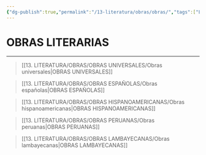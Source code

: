 ```yaml
---
{"dg-publish":true,"permalink":"/13-literatura/obras/obras/","tags":["Literatura","Teoría","Complemento"]}
---
```


# OBRAS LITERARIAS 
---

>[[13. LITERATURA/OBRAS/OBRAS UNIVERSALES/Obras universales\|OBRAS UNIVERSALES]]

>[[13. LITERATURA/OBRAS/OBRAS ESPAÑOLAS/Obras españolas\|OBRAS ESPAÑOLAS]]

>[[13. LITERATURA/OBRAS/OBRAS HISPANOAMERICANAS/Obras hispanoamericanas\|OBRAS HISPANOAMERICANAS]]

>[[13. LITERATURA/OBRAS/OBRAS PERUANAS/Obras peruanas\|OBRAS PERUANAS]]

>[[13. LITERATURA/OBRAS/OBRAS LAMBAYECANAS/Obras lambayecanas\|OBRAS LAMBAYECANAS]]

